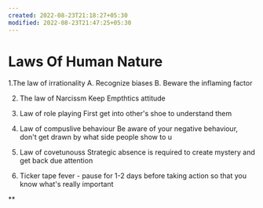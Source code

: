 ```yaml
---
created: 2022-08-23T21:18:27+05:30
modified: 2022-08-23T21:47:25+05:30
---
```


# Laws Of Human Nature

1.The law of irrationality
    A. Recognize biases
    B. Beware the inflaming factor
   


2. The law of Narcissm
   Keep Empthtics attitude 
   

3. Law of role playing
     First get into other's shoe to understand them

4. Law of compuslive behaviour
   Be aware of your negative behaviour, don't get drawn by what side people show to u


5. Law of covetunouss
Strategic absence is required to create mystery and get back due attention

6. Ticker tape fever - pause for 1-2 days before taking action so that you know what's really important

**
